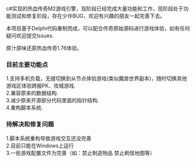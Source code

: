 c#实现的热血传奇M2游戏引擎，现阶段已经完成大量功能和工作，现阶段处于功能测试和修复阶段，存在少许BUG，欢迎有兴趣的朋友一起完善下去。

本项目基于Delphi代码重制而成，可以配合传奇原始源码进行游戏体验，如有任何疑问欢迎提交Issues.

原汁原味还原热血传奇1.76体验。


### 目前主要功能点


1.支持多机负载，无缝切换到从节点体验游戏(类似魔兽世界副本)，随时切换其他游戏区体验跨服PK、攻城游戏.  
2.兼容原来的数据结构.   
3.减少原来开源部分代码里面的指针结构.  
4.重构脚本系统.  

### 待解决和修复问题
1.脚本系统重构导致游戏交互还没完善  
2.目前只能在Windows上运行  
3.一些游戏配置文件为完善（如：禁止制造物品 禁止刷怪地图等） 